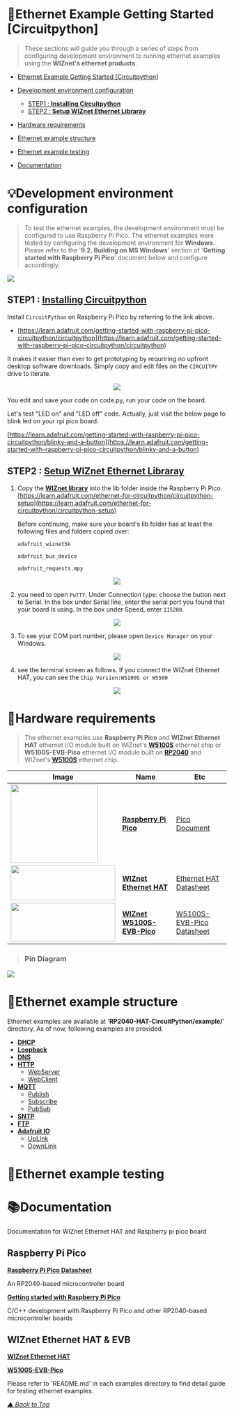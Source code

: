 


<a name="Ethernet_Example_Getting_Started"></a>

:rocket:Ethernet Example Getting Started [Circuitpython]
===========================


> These sections will guide you through a series of steps from configuring development environment to running ethernet examples using the **WIZnet's ethernet products**.

- [Ethernet Example Getting Started [Circuitpython]](#ethernet-example-getting-started-circuitpython)
- [Development environment configuration](#development_environment_configuration)
  - [STEP1 : **Installing Circuitpython**](#step1--installing-circuitpython)
  - [STEP2 : **Setup WIZnet Ethernet Libraray**](#step2--setup-wiznet-ethernet-libraray)
- [Hardware requirements](#hardware_requirements)
- [Ethernet example structure](#ethernet_example_structure)
- [Ethernet example testing](#Ethernet_example_testing)

- [Documentation](#Documentation)



<a name="development_environment_configuration"></a>

# :bulb:Development environment configuration

> To test the ethernet examples, the development environment must be configured to use Raspberry Pi Pico. The ethernet examples were tested by configuring the development environment for **Windows**. Please refer to the '**9.2. Building on MS Windows**' section of '**Getting started with Raspberry Pi Pico**' document below and configure accordingly.

![][link-CircuitPython]

## STEP1 : [**Installing Circuitpython**][link-Installing Circuitpython]

Install `CircuitPython` on Raspberry Pi Pico by referring to the link above.

 - [https://learn.adafruit.com/getting-started-with-raspberry-pi-pico-circuitpython/circuitpython](https://learn.adafruit.com/getting-started-with-raspberry-pi-pico-circuitpython/circuitpython)

It makes it easier than ever to get prototyping by requriring no upfront desktop software downloads. Simply copy and edit files on the `CIRCUITPY` drive to iterate.


<p align="center"> <image src= "./images/START/Library000.png"></p>

You edit and save your code on code.py, run your code on the board.

Let's test "LED on" and "LED off" code. Actually, just visit the below page to blink led on your rpi pico board.

[https://learn.adafruit.com/getting-started-with-raspberry-pi-pico-circuitpython/blinky-and-a-button](https://learn.adafruit.com/getting-started-with-raspberry-pi-pico-circuitpython/blinky-and-a-button)


## STEP2 : [**Setup WIZnet Ethernet Libraray**][link-Setup WIZnet Libraray]

1. Copy the [**WIZnet library**][link-library] into the lib folder inside the Raspberry Pi Pico.
   [https://learn.adafruit.com/ethernet-for-circuitpython/circuitpython-setup](https://learn.adafruit.com/ethernet-for-circuitpython/circuitpython-setup)
   
   Before continuing, make sure your board's lib folder has at least the following files and folders copied over:
   
   `adafruit_wiznet5k`
   
   `adafruit_bus_device`
   
   `adafruit_requests.mpy`

<p align="center"> <image src= "./images/START/Library001.png"></p>

2. you need to open `PuTTY`. Under Connection type: choose the button next to Serial.
   In the box under Serial line, enter the serial port you found that your board is using. In the box under Speed, enter `115200`. 

<p align="center"> <image src= "./images/START/Library004.png"></p>

3. To see your COM port number, please open `Device Manager` on your Windows.
<p align="center"> <image src= "./images/START/Library005.png"></p>

4. see the terminal screen as follows. If you connect the WIZnet Ethernet HAT, you can see the `Chip Version:W5100S or W5500`
<p align="center"> <image src= "./images/START/Library006.png"></p>

<a name="hardware_requirements"></a>

# :hammer:Hardware requirements

> The ethernet examples use **Raspberry Pi Pico** and **WIZnet Ethernet HAT** ethernet I/O module built on WIZnet's [**W5100S**][link-w5100s] ethernet chip or **W5100S-EVB-Pico** ethernet I/O module built on [**RP2040**][link-rp2040] and WIZnet's [**W5100S**][link-w5100s] ethernet chip.

| Image| Name| Etc |
|-|-|-|
|<image src= "./images/START/raspberrypi_pico.png" width="200px" height="180px">|[**Raspberry Pi Pico**][link-raspberry_pi_pico]|[Pico Document](https://www.raspberrypi.org/documentation/microcontrollers/raspberry-pi-pico.html)|
|<image src= "./images/START/WIZnet-Ethernet-HAT-1.png" width="240px" height="80px">|[**WIZnet Ethernet HAT**][link-wiznet_ethernet_hat]|[Ethernet HAT Datasheet](https://docs.wiznet.io/Product/Open-Source-Hardware/wiznet_ethernet_hat)|
|<image src= "./images/START/W5100S-EVB-Pico_1.png" width="240px" height="90px">|[**WIZnet W5100S-EVB-Pico**][link-wiznet_W5100S_evb_pico]|[W5100S-EVB-Pico Datasheet][link-wiznet_W5100S_evb_pico]|

> ### Pin Diagram

![][link-PICO_Shield]



<a name="ethernet_example_structure"></a>

# :open_file_folder:Ethernet example structure

Ethernet examples are available at '**RP2040-HAT-CircuitPython/example/**' directory. As of now, following examples are provided.

- [**DHCP**][link-DHCP]
- [**Loopback**][link-loopback]
- [**DNS**][link-DNS]
- [**HTTP**][link-HTTP]
  - [WebServer][link-WebServer]
  - [WebClient][link-WebClient]
- [**MQTT**][link-MQTT]
  - [Publish][link-MQTT_Pub]
  - [Subscribe][link-MQTT_Sub]
  - [PubSub][link-pubsub]
- [**SNTP**][link-SNTP]
- [**FTP**][link-FTP]
- [**Adafruit IO**][link-adafruit_io]
  - [UpLink][link-uplink]
  - [DownLink][link-downlink]

<a name="Ethernet_example_testing"></a>

# :pushpin:Ethernet example testing



<a name="Documentation"></a>

# :books:Documentation

Documentation for WIZnet Ethernet HAT and Raspberry pi pico board
## Raspberry Pi Pico
 [**Raspberry Pi Pico Datasheet**](https://datasheets.raspberrypi.org/pico/pico-datasheet.pdf)

  An RP2040-based microcontroller board

 [**Getting started with Raspberry Pi Pico**](https://www.raspberrypi.org/documentation/microcontrollers/raspberry-pi-pico.html)

 C/C++ development with Raspberry Pi Pico and other RP2040-based microcontroller boards

## WIZnet Ethernet HAT & EVB
 [**WIZnet Ethernet HAT**](https://docs.wiznet.io/Product/Open-Source-Hardware/wiznet_ethernet_hat)

 [**W5100S-EVB-Pico**](https://docs.wiznet.io/Product/iEthernet/W5100S/w5100s-evb-pico)

Please refer to 'README.md' in each examples directory to find detail guide for testing ethernet examples.





<!--

Link

-->

[link-CircuitPython]:https://github.com/Wiznet/RP2040-HAT-CircuitPython/blob/master/images/START/Circuitpython.png
[link-PICO]:https://github.com/Wiznet/RP2040-HAT-CircuitPython/blob/master/images/START/PICO.jpg
[link-raspberrypi_pico]:https://github.com/Wiznet/RP2040-HAT-CircuitPython/blob/master/images/START/raspberrypi_pico.png
[link-HAT]:https://github.com/Wiznet/RP2040-HAT-CircuitPython/blob/master/images/START/HAT.png"



[link-Installing Circuitpython]:https://learn.adafruit.com/getting-started-with-raspberry-pi-pico-circuitpython/circuitpython
[link-Setup WIZnet Libraray]:https://learn.adafruit.com/ethernet-for-circuitpython/circuitpython-setup



[link-w5100s]: https://docs.wiznet.io/Product/iEthernet/W5100S/overview
[link-rp2040]: https://www.raspberrypi.org/products/rp2040/
[link-PICO_Shield]:https://github.com/Wiznet/RP2040-HAT-CircuitPython/blob/master/images/START/PICO_Shield.jpg


[link-raspberry_pi_pico]: https://www.raspberrypi.org/products/raspberry-pi-pico
[link-wiznet_ethernet_hat]: https://docs.wiznet.io/Product/Open-Source-Hardware/wiznet_ethernet_hat
[link-wiznet_W5100S_evb_pico]:https://docs.wiznet.io/Product/iEthernet/W5100S/w5100s-evb-pico
[link-library]:https://github.com/Wiznet/RP2040-HAT-CircuitPython/tree/master/lib



[link-DHCP]: https://github.com/Wiznet/RP2040-HAT-CircuitPython/tree/master/examples/DHCP
[link-Network]: https://github.com/Wiznet/RP2040-HAT-CircuitPython/tree/master/examples/Network
[link-loopback]:  https://github.com/Wiznet/RP2040-HAT-CircuitPython/tree/master/examples/Loopback
[link-DNS]:  https://github.com/Wiznet/RP2040-HAT-CircuitPython/tree/master/examples/DNS
[link-WebServer]: https://github.com/Wiznet/RP2040-HAT-CircuitPython/tree/master/examples/HTTP/Webserver
[link-HTTP]: https://github.com/Wiznet/RP2040-HAT-CircuitPython/tree/master/examples/HTTP
[link-WebClient]: https://github.com/Wiznet/RP2040-HAT-CircuitPython/tree/master/examples/HTTP/Webclient
[link-MQTT]: https://github.com/Wiznet/RP2040-HAT-CircuitPython/tree/master/examples/MQTT
[link-MQTT_Pub]: https://github.com/Wiznet/RP2040-HAT-CircuitPython/tree/master/examples/MQTT/Publish
[link-MQTT_Sub]: https://github.com/Wiznet/RP2040-HAT-CircuitPython/tree/master/examples/MQTT/Subscribe
[link-pubsub]: https://github.com/Wiznet/RP2040-HAT-CircuitPython/tree/master/examples/MQTT/PubSub
[link-SNTP]:  https://github.com/Wiznet/RP2040-HAT-CircuitPython/tree/master/examples/SNTP
[link-FTP]: https://github.com/Wiznet/RP2040-HAT-CircuitPython/tree/master/examples/FTP_Client
[link-adafruit_io]: https://github.com/Wiznet/RP2040-HAT-CircuitPython/tree/master/examples/Adafruit_IO
[link-uplink]: https://github.com/Wiznet/RP2040-HAT-CircuitPython/tree/master/examples/Adafruit_IO/UpLink
[link-downlink]: https://github.com/Wiznet/RP2040-HAT-CircuitPython/tree/master/examples/Adafruit_IO/DownLink




_[▲ Back to Top](#Ethernet_Example_Getting_Started)_ 
